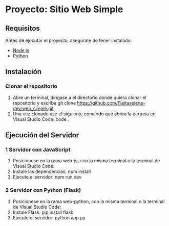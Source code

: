 # Proyecto: Sitio Web Simple  

## Requisitos  
Antes de ejecutar el proyecto, asegúrate de tener instalado:  
- [Node.js](https://nodejs.org/)  
- [Python](https://www.python.org/)  

## Instalación 

### Clonar el repositorio
1. Abre un terminal, dirigase a el directorio donde quiera clonar el repositorio y escriba
git clone https://github.com/Fleitaselene-dev/web_simple.git
2. Una vez clonado use el siguiente comando que abrira la carpeta en Visual Studio Code: code .

## Ejecución del Servidor

### 1 Servidor con JavaScript
1. Posicionese en la rama web-js, con la misma terminal o la terminal de Visual Studio Code: 
2. Instale las dependencias: npm install
3. Ejecute el servidor: npm run dev

### 2 Servidor con Python (Flask)
1. Posicionese en la rama web-python, con la misma terminal o la terminal de Visual Studio Code: 
2. Instale Flask: pip install flask
3. Ejecute el servidor: python app.py 
